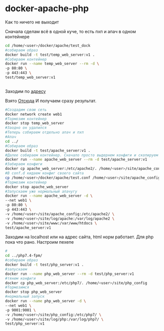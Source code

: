 # docker-apache-php

Как то ничего не выходит

Сначала сделам всё в одной куче, то есть пхп и апач в одном контейнере

```bash
cd /home/<user>/docker/apache/test_dock
#собираем образ
docker build -t test/temp_web_server:v1 .
#Собираем контейнер
docker run --name temp_web_server --rm -d \
-p 80:80 \
-p 443:443 \
test/temp_web_server:v1
    
```
Заходим по [адресу](http://localhost/phpinfo.php)

Взято [Отсюда](https://github.com/8ctopus/apache-php-fpm-alpine) И получаем сразу результат.

```bash
#Создадим свою сеть
docker network create web1
#Тормозим контейнер
docker stop temp_web_server
#Заодно он удалился
#Теперь собираем отдельно апач и пхп
#Апач
cd ../
#Собираем образ
docker build -t test/apache_server:v1 .
#Далее собираем контейнер. Сначало просто выдернем конфиги и скопируем их в нужное нам место
docker run --name apache_web_server --rm -d test/apache_server:v1
#Забираем конфиги
docker cp apache_web_server:/etc/apache2/. /home/<user>/site/apache_config
#В conf.d кидаем конфиг своего сайта
cp /home/<user>/docker/apache/test.conf /home/<user>/site/apache_config/conf.d/test.conf
#Тормозим контейнер
docker stop apache_web_server
#Запускаем уже нормальный апачугу
docker run --name apache_web_server -d \
--net web1 \
-p 80:80 \
-p 443:443 \
-v /home/<user>/site/apache_config:/etc/apache2/ \
-v /home/<user>/site/log/apache:/var/log/apache2 \
-v /home/<user>/site/www:/var/www/htdocs \
test/apache_server:v1
```
Заходим на localhost или на адрес сайта, html норм работает. Для php пока что рано.
Настроим пехепе

```bash
#
cd ../php7.4-fpm/
#собираем образ
docker build -t test/php_server:v1 .
#запускаем
docker run --name php_web_server --rm -d test/php_server:v1
#тянем конфиги
docker cp php_web_server:/etc/php7/. /home/<user>/site/php_config
#Тормозимся
docker stop php_web_server
#нормальный запуск
docker run --name php_web_server -d \
--net web1 \
-p 9001:9001 \
-v /home/<user>/site/php_config:/etc/php7/ \
-v /home/<user>/site/log/php:/var/log/php7/ \
test/php_server:v1
```

```bash
      
    
```

```bash
      
    
```
